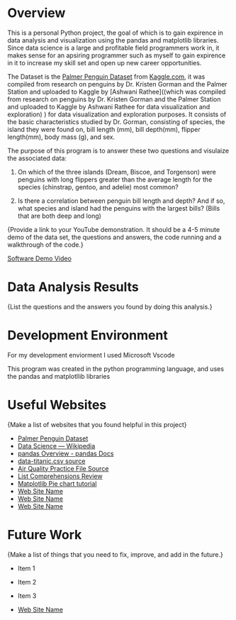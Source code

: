 # Overview

This is a personal Python project, the goal of which is to gain expirence in data analysis and visualization using the pandas and matplotlib libraries. Since data science is a large and profitable field programmers work in, it makes sense for an apsiring programmer such as myself to gain expirence in it to increase my skill set and open up new career opportunities.

The Dataset is the [Palmer Penguin Dataset](https://www.kaggle.com/datasets/ashkhagan/palmer-penguins-datasetalternative-iris-dataset/) from [Kaggle.com](https://www.kaggle.com), it was compiled from research on penguins by Dr. Kristen Gorman and the Palmer Station and uploaded to Kaggle by [Ashwani Rathee]((which was compiled from research on penguins by Dr. Kristen Gorman and the Palmer Station and uploaded to Kaggle by Ashwani Rathee for data visualization and exploration) ) for data visualization and exploration purposes. It consists of the basic characteristics studied by Dr. Gorman, consisting of species, the island they were found on, bill length (mm), bill depth(mm), flipper length(mm), body mass (g), and sex.


The purpose of this program is to answer these two questions and visulaize the associated data:

1. On which of the three islands (Dream, Biscoe, and Torgenson) were penguins with long flippers greater than the average length for the species (chinstrap, gentoo, and adelie) most common?

2. Is there a correlation between penguin bill length and depth? And if so, what species and island had the penguins with the largest bills? (Bills that are both deep and long)

{Provide a link to your YouTube demonstration.  It should be a 4-5 minute demo of the data set, the questions and answers, the code running and a walkthrough of the code.}

[Software Demo Video](http://youtube.link.goes.here)

# Data Analysis Results

{List the questions and the answers you found by doing this analysis.}

# Development Environment

For my development enviorment I used Microsoft Vscode

This program was created in the python programming language, and uses the pandas and matplotllib libraries

# Useful Websites

{Make a list of websites that you found helpful in this project}
* [Palmer Penguin Dataset](https://www.kaggle.com/datasets/ashkhagan/palmer-penguins-datasetalternative-iris-dataset/)
* [Data Science — Wikipedia ](https://en.wikipedia.org/wiki/Data_science)
* [pandas Overview - pandas Docs](https://pandas.pydata.org/docs/getting_started/overview.html)
* [data-titanic.csv source](https://raw.githubusercontent.com/pandas-dev/pandas/main/doc/data/titanic.csv)
* [Air Quality Practice File Source](https://github.com/pandas-dev/pandas/blob/main/doc/data/air_quality_no2.csv)
* [List Comprehensions Review](https://www.w3schools.com/python/python_lists_comprehension.asp)
* [Matplotlib Pie chart tutorial](https://pythonguides.com/matplotlib-pie-chart/)
* [Web Site Name](http://url.link.goes.here)
* [Web Site Name](http://url.link.goes.here)
* [Web Site Name](http://url.link.goes.here)

# Future Work

{Make a list of things that you need to fix, improve, and add in the future.}
* Item 1
* Item 2
* Item 3

* [Web Site Name](http://url.link.goes.here)